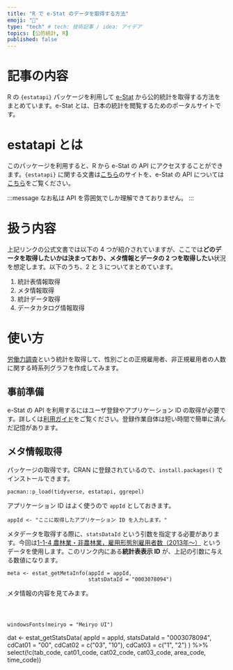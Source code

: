 ```yaml
---
title: "R で e-Stat のデータを取得する方法"
emoji: "🙆"
type: "tech" # tech: 技術記事 / idea: アイデア
topics: [公的統計, R]
published: false
---
```

# 記事の内容

R の `{estatapi}` パッケージを利用して [e-Stat](https://www.e-stat.go.jp/) から公的統計を取得する方法をまとめています。e-Stat とは、日本の統計を閲覧するためのポータルサイトです。

# estatapi とは

このパッケージを利用すると、R から e-Stat の API にアクセスすることができます。`{estatapi}` に関する文書は[こちら](https://cran.r-project.org/web/packages/estatapi/readme/README.html)のサイトを、e-Stat の API については[こちら](https://www.e-stat.go.jp/api/)をご覧ください。


:::message
なお私は API を雰囲気でしか理解できておりません。
:::

# 扱う内容

上記リンクの公式文書では以下の 4 つが紹介されていますが、ここでは**どのデータを取得したいかは決まっており、メタ情報とデータの 2 つを取得したい**状況を想定します。以下のうち、2 と 3 についてまとめています。

1.  統計表情報取得
2.  メタ情報取得
3.  統計データ取得
4.  データカタログ情報取得

# 使い方

[労働力調査](https://www.stat.go.jp/data/roudou/index.html)という統計を取得して、性別ごとの正規雇用者、非正規雇用者の人数に関する時系列グラフを作成してみます。

## 事前準備

e-Stat の API を利用するにはユーザ登録やアプリケーション ID の取得が必要です。詳しくは[利用ガイド](https://www.e-stat.go.jp/api/api-info/api-guide)をご覧ください。登録作業自体は短い時間で簡単に済んだ記憶があります。

## メタ情報取得

パッケージの取得です。CRAN に登録されているので、`install.packages()` でインストールできます。

```{r}
pacman::p_load(tidyverse, estatapi, ggrepel)
```

アプリケーション ID はよく使うので `appId` としておきます。

```
appId <- "ここに取得したアプリケーション ID を入力します。"
```

メタデータを取得する際に、`statsDataId` という引数を指定する必要があります。今回は[1-1-4 農林業・非農林業，雇用形態別雇用者数（2013年～）](https://www.e-stat.go.jp/stat-search/database?page=1&layout=datalist&toukei=00200531&tstat=000000110001&cycle=7&tclass1=000001040276&tclass2=000001040299&tclass3=000001040303&statdisp_id=0003078094&tclass4val=0) というデータを使用します。このリンク内にある**統計表表示 ID** が、上記の引数に与える数値になります。

```R: R
meta <- estat_getMetaInfo(appId = appId,
                          statsDataId = "0003078094")
```

メタ情報の内容を見てみます。

```{r}



windowsFonts(meiryo = "Meiryo UI")

```
dat <- estat_getStatsData(
  appId = appId,
  statsDataId = "0003078094",
  cdCat01 = "00", 
  cdCat02 = c("03", "10"), 
  cdCat03 = c("1", "2")
  ) %>% 
  select(!c(tab_code, cat01_code, cat02_code, cat03_code, 
            area_code, time_code))
```
